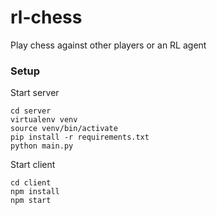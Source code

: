 # rl-chess
Play chess against other players or an RL agent


### Setup
Start server
```
cd server
virtualenv venv
source venv/bin/activate
pip install -r requirements.txt
python main.py
```

Start client
```
cd client
npm install
npm start
```